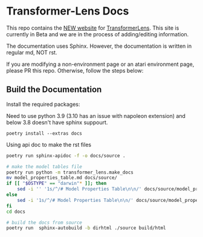 
# Transformer-Lens Docs


This repo contains the [NEW website]() for [TransformerLens](https://github.com/website_address_add_later.). This site is currently in Beta and we are in the process of adding/editing information. 

The documentation uses Sphinx. However, the documentation is written in regular md, NOT rst.

If you are modifying a non-environment page or an atari environment page, please PR this repo. Otherwise, follow the steps below:

## Build the Documentation

Install the required packages:

Need to use python 3.9 (3.10 has an issue with napoleon extension) and below 3.8 doesn't have sphinx suppourt.
```
poetry install --extras docs
```

Using api doc to make the rst files

```bash
poetry run sphinx-apidoc -f -o docs/source .

# make the model tables file
poetry run python -m transformer_lens.make_docs
mv model_properties_table.md docs/source/
if [[ "$OSTYPE" == "darwin"* ]]; then
    sed -i '' '1s/^/# Model Properties Table\n\n/' docs/source/model_properties_table.md
else
    sed -i '1s/^/# Model Properties Table\n\n/' docs/source/model_properties_table.md
fi
cd docs

# build the docs from source
poetry run  sphinx-autobuild -b dirhtml ./source build/html
```